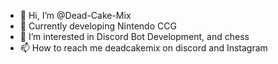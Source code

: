 - 👋 Hi, I’m @Dead-Cake-Mix
- 🌱 Currently developing Nintendo CCG
- 👀 I’m interested in Discord Bot Development, and chess
- 📫 How to reach me deadcakemix on discord and Instagram

